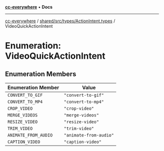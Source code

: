 [**cc-everywhere**](../../../../../index.md) • **Docs**

***

[cc-everywhere](../../../../../index.md) / [shared/src/types/ActionIntent.types](../index.md) / VideoQuickActionIntent

# Enumeration: VideoQuickActionIntent

## Enumeration Members

| Enumeration Member | Value |
| ------ | ------ |
| `CONVERT_TO_GIF` | `"convert-to-gif"` |
| `CONVERT_TO_MP4` | `"convert-to-mp4"` |
| `CROP_VIDEO` | `"crop-video"` |
| `MERGE_VIDEOS` | `"merge-videos"` |
| `RESIZE_VIDEO` | `"resize-video"` |
| `TRIM_VIDEO` | `"trim-video"` |
| `ANIMATE_FROM_AUDIO` | `"animate-from-audio"` |
| `CAPTION_VIDEO` | `"caption-video"` |
